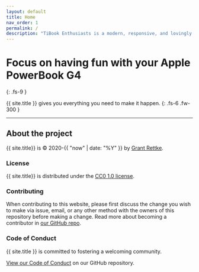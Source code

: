 ```yaml
---
layout: default
title: Home
nav_order: 1
permalink: /
description: "TiBook Enthusiasts is a modern, responsive, and lovingly maintained website for Apple PowerBook G4 Enthusiasts"
---
```


# Focus on having fun with your Apple PowerBook G4
{: .fs-9 }

{{ site.title }} gives you everything you need to make it happen.
{: .fs-6 .fw-300 }

---

## About the project

{{ site.title}} is &copy; 2020-{{ "now" | date: "%Y" }} by [Grant Rettke](https://www.wisdomandwonder.com/).

### License

{{ site.title}} is distributed under the [CC0 1.0 license](https://github.com/TiBookEnthusiasts/tibookenthusiasts.github.io/blob/master/LICENSE.md).

### Contributing

When contributing to this website, please first discuss the change you wish to make via issue, email, or any other method with the owners of this repository before making a change. Read more about becoming a contributor in [our GitHub repo](https://github.com/TiBookEnthusiasts/tibookenthusiasts.github.io#contributing).

### Code of Conduct

{{ site.title }} is committed to fostering a welcoming community.

[View our Code of Conduct](https://github.com/TiBookEnthusiasts/tibookenthusiasts.github.io/blob/master/CODE_OF_CONDUCT.md) on our GitHub repository.
